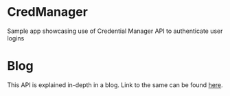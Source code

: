 # CredManager
Sample app showcasing use of Credential Manager API to authenticate user logins

# Blog
This API is explained in-depth in a blog. Link to the same can be found [here](https://medium.com/novumlogic/using-androids-new-credential-manager-api-14a661cca66f).
